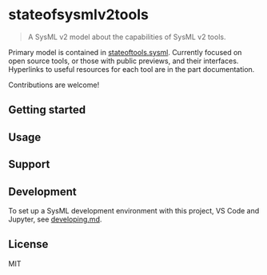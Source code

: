 # stateofsysmlv2tools

> A SysML v2 model about the capabilities of SysML v2 tools.

Primary model is contained in [stateoftools.sysml](./sysml/models/stateoftools.sysml). Currently focused on open source tools, or those with public previews, and their interfaces. Hyperlinks to useful resources for each tool are in the part documentation.

Contributions are welcome!

## Getting started

## Usage

## Support

## Development

To set up a SysML development environment with this project, VS Code and Jupyter, see [developing.md](./docs/developing.md).

## License

MIT
